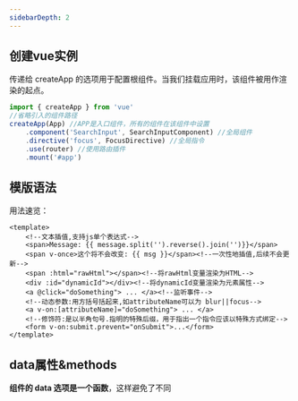 ```yaml
---
sidebarDepth: 2
---
```


## 创建vue实例

传递给 createApp 的选项用于配置根组件。当我们挂载应用时，该组件被用作渲染的起点。

```js
import { createApp } from 'vue'
//省略引入的组件路径
createApp(App) //APP是入口组件，所有的组件在该组件中设置
    .component('SearchInput', SearchInputComponent) //全局组件
    .directive('focus', FocusDirective) //全局指令
    .use(router) //使用路由插件
    .mount('#app')
```

## 模版语法

用法速览：
```vue
<template>
    <!--文本插值,支持js单个表达式-->
    <span>Message: {{ message.split('').reverse().join('')}}</span>
    <span v-once>这个将不会改变: {{ msg }}</span><!--一次性地插值,后续不会更新-->
    <span :html="rawHtml"></span><!--将rawHtml变量渲染为HTML-->
    <div :id="dynamicId"></div><!--将dynamicId变量渲染为元素属性-->
    <a @click="doSomething"> ... </a><!--监听事件-->
    <!--动态参数:用方括号括起来,如attributeName可以为 blur||focus-->
    <a v-on:[attributeName]="doSomething"> ... </a>
    <!--修饰符:是以半角句号.指明的特殊后缀，用于指出一个指令应该以特殊方式绑定-->
    <form v-on:submit.prevent="onSubmit">...</form>
</template>
```

## data属性&methods

**组件的 data 选项是一个函数**，这样避免了不同